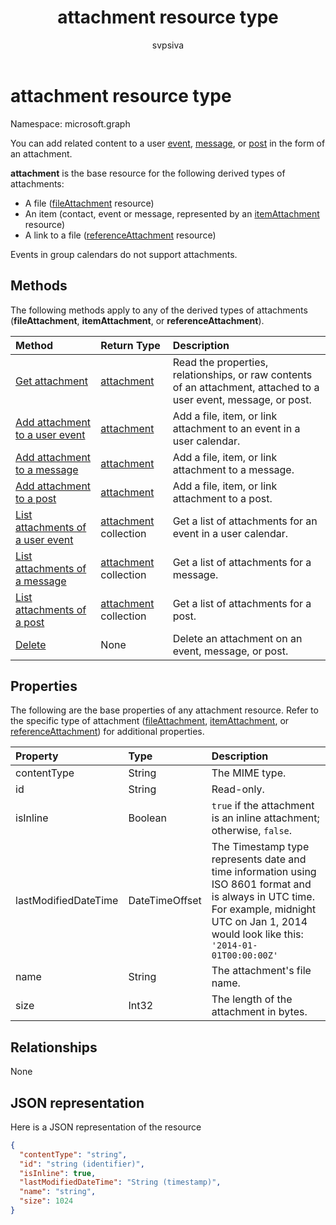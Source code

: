 ﻿---
title: "attachment resource type"
description: "You can add related content to an event,"
localization_priority: Priority
author: "svpsiva"
ms.prod: "outlook"
doc_type: resourcePageType
---

# attachment resource type

Namespace: microsoft.graph

You can add related content to a user [event](../resources/event.md),
[message](../resources/message.md), or [post](../resources/post.md) in the form of an attachment.

**attachment** is the base resource for the following derived types of attachments:

* A file ([fileAttachment](../resources/fileattachment.md) resource)
* An item (contact, event or message, represented by an [itemAttachment](../resources/itemattachment.md) resource)
* A link to a file ([referenceAttachment](../resources/referenceattachment.md) resource)

Events in group calendars do not support attachments.

## Methods

The following methods apply to any of the derived types of attachments (**fileAttachment**,
**itemAttachment**, or **referenceAttachment**).

| Method                                                               | Return Type                            | Description                                                                                                       |
| :------------------------------------------------------------------- | :------------------------------------- | :---------------------------------------------------------------------------------------------------------------- |
| [Get attachment](../api/attachment-get.md)                           | [attachment](attachment.md)            | Read the properties, relationships, or raw contents of an attachment, attached to a user event, message, or post. |
| [Add attachment to a user event](../api/event-post-attachments.md)   | [attachment](attachment.md)            | Add a file, item, or link attachment to an event in a user calendar.                                              |
| [Add attachment to a message](../api/message-post-attachments.md)    | [attachment](attachment.md)            | Add a file, item, or link attachment to a message.                                                                |
| [Add attachment to a post](../api/post-post-attachments.md)          | [attachment](attachment.md)            | Add a file, item, or link attachment to a post.                                                                   |
| [List attachments of a user event](../api/event-list-attachments.md) | [attachment](attachment.md) collection | Get a list of attachments for an event in a user calendar.                                                        |
| [List attachments of a message](../api/message-list-attachments.md)  | [attachment](attachment.md) collection | Get a list of attachments for a message.                                                                          |
| [List attachments of a post](../api/post-list-attachments.md)        | [attachment](attachment.md) collection | Get a list of attachments for a post.                                                                             |
| [Delete](../api/attachment-delete.md)                                | None                                   | Delete an attachment on an event, message, or post.                                                               |

## Properties

The following are the base properties of any attachment resource. Refer to the specific type of attachment ([fileAttachment](../resources/fileattachment.md),
[itemAttachment](../resources/itemattachment.md), or [referenceAttachment](../resources/referenceattachment.md)) for additional properties.

| Property             | Type           | Description                                                                                                                                                                                      |
| :------------------- | :------------- | :----------------------------------------------------------------------------------------------------------------------------------------------------------------------------------------------- |
| contentType          | String         | The MIME type.                                                                                                                                                                                   |
| id                   | String         | Read-only.                                                                                                                                                                                       |
| isInline             | Boolean        | `true` if the attachment is an inline attachment; otherwise, `false`.                                                                                                                            |
| lastModifiedDateTime | DateTimeOffset | The Timestamp type represents date and time information using ISO 8601 format and is always in UTC time. For example, midnight UTC on Jan 1, 2014 would look like this: `'2014-01-01T00:00:00Z'` |
| name                 | String         | The attachment's file name.                                                                                                                                                                      |
| size                 | Int32          | The length of the attachment in bytes.                                                                                                                                                           |

## Relationships

None

## JSON representation

Here is a JSON representation of the resource

<!-- {
  "blockType": "resource",
  "baseType": "microsoft.graph.entity",
  "abstract": true,
  "optionalProperties": [

  ],
  "keyProperty": "id",
  "@odata.type": "microsoft.graph.attachment"
}-->

```json
{
  "contentType": "string",
  "id": "string (identifier)",
  "isInline": true,
  "lastModifiedDateTime": "String (timestamp)",
  "name": "string",
  "size": 1024
}
```

<!-- uuid: 8fcb5dbc-d5aa-4681-8e31-b001d5168d79
2015-10-25 14:57:30 UTC -->

<!-- {
  "type": "#page.annotation",
  "description": "attachment resource",
  "keywords": "",
  "section": "documentation",
  "tocPath": ""
}-->
